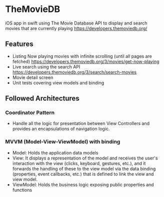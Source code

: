 # TheMovieDB
iOS app in swift using The Movie Database API to display and search movies that are currently playing
https://developers.themoviedb.org/

## Features
- Listing Now playing movies with infinite scrolling (until all pages are fetched)  https://developers.themoviedb.org/3/movies/get-now-playing
- Live search using the search API https://developers.themoviedb.org/3/search/search-movies
- Movie detail screen
- Unit tests covering view models and binding

## Followed Architectures

### Coordinator Pattern
- Handle all the logic for presentation between View Controllers and provides an encapsulations of navigation logic.

### MVVM (Model-View-ViewModel) with binding
- Model: Holds the application data models
- View: It displays a representation of the model and receives the user's interaction with the view (clicks, keyboard, gestures, etc.), and it forwards the handling of these to the view model via the data binding (properties, event callbacks, etc.) that is defined to link the view and view model.
- ViewModel: Holds the business logic exposing public properties and functions


